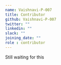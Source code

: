 ```yaml
---
name: Vaishnavi-P-007
title: Contributor
github: Vaishnavi-P-007
twitter: ""
linkedin: ""
slack: ""
joining_date: ""
role : contributor
---
```


Still waiting for this
